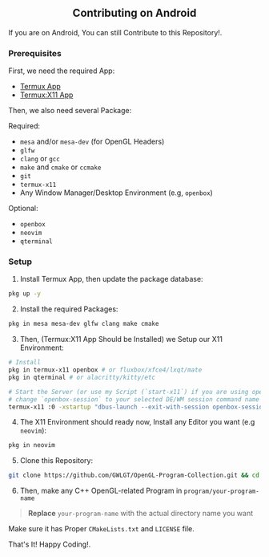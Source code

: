 <h2 style="text-align: center">Contributing on Android</h2>

If you are on Android, You can still Contribute to this Repository!.

### Prerequisites

First, we need the required App:

- [Termux App](https://github.com/termux/termux-app)
- [Termux:X11 App](https://github.com/termux/termux-x11)

Then, we also need several Package:

Required:

- `mesa` and/or `mesa-dev` (for OpenGL Headers)
- `glfw`
- `clang` or `gcc`
- `make` and `cmake` or `ccmake`
- `git`
- `termux-x11`
- Any Window Manager/Desktop Environment (e.g, `openbox`)

Optional:

- `openbox`
- `neovim`
- `qterminal`

### Setup

1. Install Termux App, then update the package database:

```bash
pkg up -y
```

2. Install the required Packages:

```bash
pkg in mesa mesa-dev glfw clang make cmake
```

3. Then, (Termux:X11 App Should be Installed) we Setup our X11 Environment:

```bash
# Install
pkg in termux-x11 openbox # or fluxbox/xfce4/lxqt/mate
pkg in qterminal # or alacritty/kitty/etc

# Start the Server (or use my Script (`start-x11`) if you are using openbox)
# change `openbox-session` to your selected DE/WM session command name
termux-x11 :0 -xstartup "dbus-launch --exit-with-session openbox-session"
```

4. The X11 Environment should ready now, Install any Editor you want (e.g `neovim`):

```bash
pkg in neovim
```

5. Clone this Repository:

```bash
git clone https://github.com/GWLGT/OpenGL-Program-Collection.git && cd OpenGL-Program-Collection
```

6. Then, make any C++ OpenGL-related Program in `program/your-program-name`

> **Replace** `your-program-name` with the actual directory name you want

Make sure it has Proper `CMakeLists.txt` and `LICENSE` file.

That's It! Happy Coding!.
